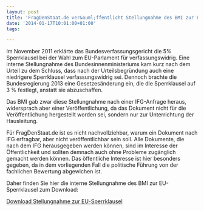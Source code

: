 ```yaml
---
layout: post
title: 'FragDenStaat.de ver&ouml;ffentlicht Stellungnahme des BMI zur EU-Sperrklausel'
date: '2014-01-17T10:01:00+01:00'
tags:

---
```


<p>Im November 2011 erkl&auml;rte das Bundesverfassungsgericht die 5% Sperrklausel bei der Wahl zum EU-Parlament f&uuml;r verfassungswidrig. Eine interne Stellungnahme des Bundesinnenministeriums kam kurz nach dem Urteil zu dem Schluss, dass nach der Urteilsbegr&uuml;ndung auch eine niedrigere Sperrklausel verfassungswidrig sei. Dennoch brachte die Bundesregierung 2013 eine Gesetzes&auml;nderung ein, die die Sperrklausel auf 3 % festlegt, anstatt sie abzuschaffen.</p>
<p>Das BMI gab zwar diese Stellungnahme nach einer IFG-Anfrage heraus, widersprach aber einer Ver&ouml;ffentlichung, da das Dokument nicht f&uuml;r die Ver&ouml;ffentlichung hergestellt worden sei, sondern nur zur Unterrichtung der Hausleitung.</p>
<p>F&uuml;r FragDenStaat.de ist es nicht nachvollziehbar, warum ein Dokument nach IFG erfragbar, aber nicht ver&ouml;ffentlichbar sein soll. Alle Dokumente, die nach dem IFG herausgegeben werden k&ouml;nnen, sind im Interesse der &Ouml;ffentlichkeit und sollten demnach auch ohne Probleme zug&auml;nglich gemacht werden k&ouml;nnen. Das &ouml;ffentliche Interesse ist hier besonders gegeben, da in dem vorliegenden Fall die politische F&uuml;hrung von der fachlichen Bewertung abgewichen ist.</p>
<p>Daher finden Sie hier die interne Stellungnahme des BMI zur EU-Sperrklausel zum Download:</p>
<p><a class="btn btn-primary" href="../../../../../static/docs/vermerk_eusperrklausel.pdf"> Download Stellungnahme zur EU-Sperrklausel </a></p>
</div>
